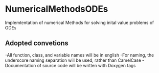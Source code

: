 # NumericalMethodsODEs
Implemtentation of numerical Methods for solving inital value problems of ODEs

Adopted convetions
-----------
-All function, class, and variable names will be in english
-For naming, the underscore naming separation will be used, rather than CamelCase
-Documentation of source code will be written with Doxygen tags
